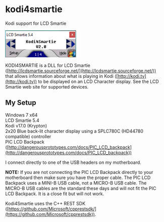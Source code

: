 # kodi4smartie
Kodi support for LCD Smartie

![](/docs/Home_kodi4smartie0.png)

KODI4SMARTIE is a DLL for LCD Smartie ([http://lcdsmartie.sourceforge.net/](http://lcdsmartie.sourceforge.net/)) that allows information about what is playing in Kodi ([http://kodi.tv](http://kodi.tv)) to be displayed on an LCD Character display. See the LCD Smartie web site for supported devices.

## My Setup
Windows 7 x64<br>
LCD Smartie 5.4<br>
Kodi v17.0 (Krypton)<br>
2x20 Blue back-lit character display using a SPLC780C (HD44780 compatible) controller<br>
PIC LCD Backpack ([http://dangerousprototypes.com/docs/PIC_LCD_backpack](http://dangerousprototypes.com/docs/PIC_LCD_backpack))<br>

I connect directly to one of the USB headers on my motherboard. 

**NOTE:** If you are not connecting the PIC LCD Backpack directly to your motherboard then make sure you have the proper cable. The PIC LCD Backpack uses a MINI-B USB cable, not a MICRO-B USB cable. The MICRO-B USB cables are the standard these days and will not fit the PIC LCD Backpack. It is a close fit but will not work.

Kodi4Smartie uses the C++ REST SDK ([https://github.com/Microsoft/cpprestsdk/](https://github.com/Microsoft/cpprestsdk)).

